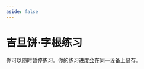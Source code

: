 ```yaml
---
aside: false
---
```

# 吉旦饼·字根练习

你可以随时暂停练习。你的练习进度会在同一设备上储存。

<script setup>
import Train from "@/train/ZigenTrain.vue"
</script>
<Train name="wafel" zigenUrl="/zigen-wafel.csv" :range="[0,]" mode='both' />
